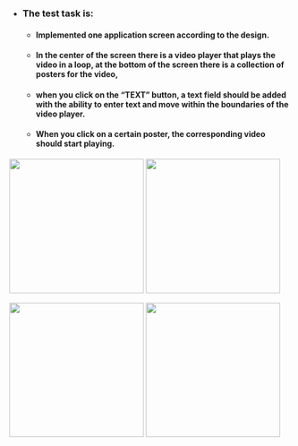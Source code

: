 

* ### The test task is:

    * #### Implemented one application screen according to the design.
    * #### In the center of the screen there is a video player that plays the video in a loop, at the bottom of the screen there is a collection of posters for the video,

  * #### when you click on the “TEXT” button, a text field should be added with the ability to enter text and move within the boundaries of the video player.
 
  * #### When you click on a certain poster, the corresponding video should start playing.

<img src=https://user-images.githubusercontent.com/103746333/204159572-b2be44ba-53d8-461d-9def-a2f43a6f09bf.jpg width=240> <img src=https://user-images.githubusercontent.com/103746333/204159574-9af2ac47-3825-4b95-ae43-1e1eddb8eb62.jpg width=240>

 <img src=https://user-images.githubusercontent.com/103746333/204159575-727a343f-eddc-4325-b33b-23feb9cec352.jpg width=240> <img src=https://user-images.githubusercontent.com/103746333/204159576-f4556b4e-aa38-44f8-be53-6a385398c968.jpg width=240>
